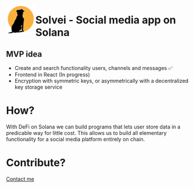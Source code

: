 [<img  align="left" w src="./logo.png" style="width: 80px; height: 80px" alt="Resume application project app icon">](https://github.com/marcus-pousette/solvei)

# Solvei - Social media app on Solana

## MVP idea

- Create and search functionality users, channels and messages ✅
- Frontend in React (In progress)
- Encryption with symmetric keys, or asymmetrically with a decentralized key storage service


# How? 

With DeFi on Solana we can build programs that lets user store data in a predicable way for little cost. This allows us to build all elementary functionality for a social media platform entirely on chain. 

# Contribute? 

[Contact me](https://github.com/marcus-pousette)








